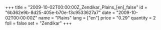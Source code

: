 +++
title = "2009-10-02T00:00:00Z_Zendikar_Plains_[en]_false"
id = "6b362e9b-8d25-405e-b70e-f3c9533627a7"
date = "2009-10-02T00:00:00Z"
name = "Plains"
lang = ["en"]
price = "0.29"
quantity = 2
foil = false
set = "Zendikar"
+++
